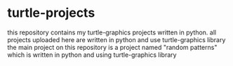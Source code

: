 # turtle-projects
this repository contains my turtle-graphics projects written in python.
all projects uploaded here are written in python and use turtle-graphics library
the main project on this repository is a project named "random patterns" which is written in python and using turtle-graphics library

